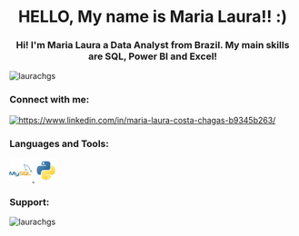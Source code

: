 <h1 align="center">HELLO, My name is Maria Laura!! :)</h1>
<h3 align="center">Hi! I'm Maria Laura a Data Analyst from Brazil. My main skills are SQL, Power BI and Excel!</h3>

<p align="left"> <img src="https://komarev.com/ghpvc/?username=laurachgs&label=Profile%20views&color=0e75b6&style=flat" alt="laurachgs" /> </p>

<h3 align="left">Connect with me:</h3>
<p align="left">
<a href="https://linkedin.com/in/https://www.linkedin.com/in/maria-laura-costa-chagas-b9345b263/" target="blank"><img align="center" src="https://raw.githubusercontent.com/rahuldkjain/github-profile-readme-generator/master/src/images/icons/Social/linked-in-alt.svg" alt="https://www.linkedin.com/in/maria-laura-costa-chagas-b9345b263/" height="30" width="40" /></a>
</p>

<h3 align="left">Languages and Tools:</h3>
<p align="left"> <a href="https://www.mysql.com/" target="_blank" rel="noreferrer"> <img src="https://raw.githubusercontent.com/devicons/devicon/master/icons/mysql/mysql-original-wordmark.svg" alt="mysql" width="40" height="40"/> </a> <a href="https://www.python.org" target="_blank" rel="noreferrer"> <img src="https://raw.githubusercontent.com/devicons/devicon/master/icons/python/python-original.svg" alt="python" width="40" height="40"/> </a> </p>

<h3 align="left">Support:</h3>
<p><a href="https://www.buymeacoffee.com/laurachgs"> <img align="left" src="https://cdn.buymeacoffee.com/buttons/v2/default-yellow.png" height="50" width="210" alt="laurachgs" /></a></p><br><br>
